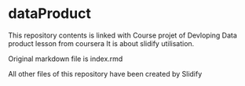 # dataProduct

This repository contents is linked with Course projet of Devloping Data product lesson from coursera
It is about slidify utilisation.

Original markdown file is index.rmd

All other files of this repository have been created by Slidify 
